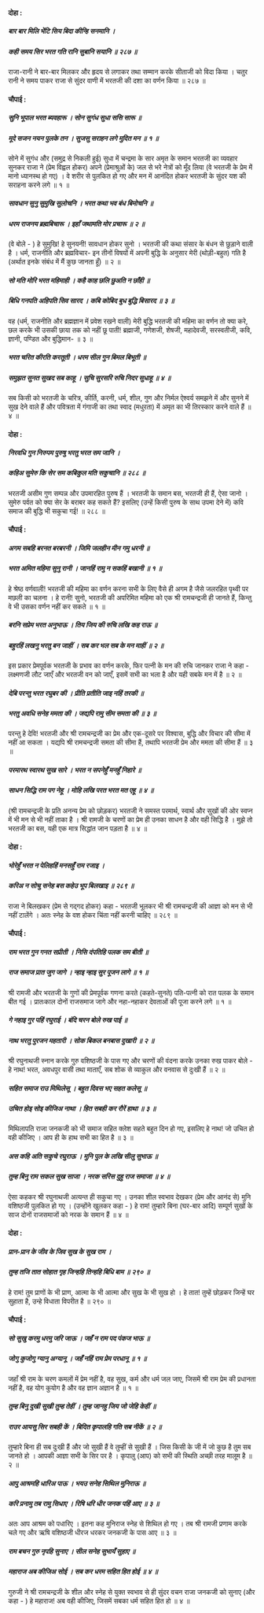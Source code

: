 #### दोहा :

##### बार बार मिलि भेंटि सिय बिदा कीन्हि सनमानि ।
##### कही समय सिर भरत गति रानि सुबानि सयानि ॥ २८७ ॥

राजा-रानी ने बार-बार मिलकर और हृदय से लगाकर तथा सम्मान करके सीताजी को विदा किया । चतुर रानी ने समय पाकर राजा से सुंदर वाणी में भरतजी की दशा का वर्णन किया ॥ २८७ ॥

#### चौपाई :

##### सुनि भूपाल भरत ब्यवहारू । सोन सुगंध सुधा ससि सारू ॥
##### मूदे सजन नयन पुलके तन । सुजसु सराहन लगे मुदित मन ॥ १ ॥

सोने में सुगंध और (समुद्र से निकली हुई) सुधा में चन्द्रमा के सार अमृत के समान भरतजी का व्यवहार सुनकर राजा ने (प्रेम विह्वल होकर) अपने (प्रेमाश्रुओं के) जल से भरे नेत्रों को मूँद लिया (वे भरतजी के प्रेम में मानो ध्यानस्थ हो गए) । वे शरीर से पुलकित हो गए और मन में आनंदित होकर भरतजी के सुंदर यश की सराहना करने लगे ॥ १ ॥

##### सावधान सुनु सुमुखि सुलोचनि । भरत कथा भव बंध बिमोचनि ॥
##### धरम राजनय ब्रह्मबिचारू । इहाँ जथामति मोर प्रचारू ॥ २ ॥

(वे बोले - ) हे सुमुखि! हे सुनयनी! सावधान होकर सुनो । भरतजी की कथा संसार के बंधन से छुड़ाने वाली है । धर्म, राजनीति और ब्रह्मविचार- इन तीनों विषयों में अपनी बुद्धि के अनुसार मेरी (थोड़ी-बहुत) गति है (अर्थात इनके संबंध में मैं कुछ जानता हूँ) ॥ २ ॥

##### सो मति मोरि भरत महिमाही । कहै काह छलि छुअति न छाँही ॥
##### बिधि गनपति अहिपति सिव सारद । कबि कोबिद बुध बुद्धि बिसारद ॥ ३ ॥

वह (धर्म, राजनीति और ब्रह्मज्ञान में प्रवेश रखने वाली) मेरी बुद्धि भरतजी की महिमा का वर्णन तो क्या करे, छल करके भी उसकी छाया तक को नहीं छू पाती! ब्रह्माजी, गणेशजी, शेषजी, महादेवजी, सरस्वतीजी, कवि, ज्ञानी, पण्डित और बुद्धिमान- ॥ ३ ॥

##### भरत चरित कीरति करतूती । धरम सील गुन बिमल बिभूती ॥
##### समुझत सुनत सुखद सब काहू । सुचि सुरसरि रुचि निदर सुधाहू ॥ ४ ॥

सब किसी को भरतजी के चरित्र, कीर्ति, करनी, धर्म, शील, गुण और निर्मल ऐश्वर्य समझने में और सुनने में सुख देने वाले हैं और पवित्रता में गंगाजी का तथा स्वाद (मधुरता) में अमृत का भी तिरस्कार करने वाले हैं ॥ ४ ॥

#### दोहा :

##### निरवधि गुन निरुपम पुरुषु भरतु भरत सम जानि ।
##### कहिअ सुमेरु कि सेर सम कबिकुल मति सकुचानि ॥ २८८ ॥

भरतजी असीम गुण सम्पन्न और उपमारहित पुरुष हैं । भरतजी के समान बस, भरतजी ही हैं, ऐसा जानो । सुमेरु पर्वत को क्या सेर के बराबर कह सकते हैं? इसलिए (उन्हें किसी पुरुष के साथ उपमा देने में) कवि समाज की बुद्धि भी सकुचा गई! ॥ २८८ ॥

#### चौपाई :

##### अगम सबहि बरनत बरबरनी । जिमि जलहीन मीन गमु धरनी ॥
##### भरत अमित महिमा सुनु रानी । जानहिं रामु न सकहिं बखानी ॥ १ ॥

हे श्रेष्ठ वर्णवाली! भरतजी की महिमा का वर्णन करना सभी के लिए वैसे ही अगम है जैसे जलरहित पृथ्वी पर मछली का चलना । हे रानी! सुनो, भरतजी की अपरिमित महिमा को एक श्री रामचन्द्रजी ही जानते हैं, किन्तु वे भी उसका वर्णन नहीं कर सकते ॥ १ ॥

##### बरनि सप्रेम भरत अनुभाऊ । तिय जिय की रुचि लखि कह राऊ ॥
##### बहुरहिं लखनु भरतु बन जाहीं । सब कर भल सब के मन माहीं ॥ २ ॥

इस प्रकार प्रेमपूर्वक भरतजी के प्रभाव का वर्णन करके, फिर पत्नी के मन की रुचि जानकर राजा ने कहा - लक्ष्मणजी लौट जाएँ और भरतजी वन को जाएँ, इसमें सभी का भला है और यही सबके मन में है ॥ २ ॥

##### देबि परन्तु भरत रघुबर की । प्रीति प्रतीति जाइ नहिं तरकी ॥
##### भरतु अवधि सनेह ममता की । जद्यपि रामु सीम समता की ॥ ३ ॥

परन्तु हे देवि! भरतजी और श्री रामचन्द्रजी का प्रेम और एक-दूसरे पर विश्वास, बुद्धि और विचार की सीमा में नहीं आ सकता । यद्यपि श्री रामचन्द्रजी समता की सीमा हैं, तथापि भरतजी प्रेम और ममता की सीमा हैं ॥ ३ ॥

##### परमारथ स्वारथ सुख सारे । भरत न सपनेहुँ मनहुँ निहारे ॥
##### साधन सिद्धि राम पग नेहू । मोहि लखि परत भरत मत एहू ॥ ४ ॥

(श्री रामचन्द्रजी के प्रति अनन्य प्रेम को छोड़कर) भरतजी ने समस्त परमार्थ, स्वार्थ और सुखों की ओर स्वप्न में भी मन से भी नहीं ताका है । श्री रामजी के चरणों का प्रेम ही उनका साधन है और वही सिद्धि है । मुझे तो भरतजी का बस, यही एक मात्र सिद्धांत जान पड़ता है ॥ ४ ॥

#### दोहा :

##### भोरेहुँ भरत न पेलिहहिं मनसहुँ राम रजाइ ।
##### करिअ न सोचु सनेह बस कहेउ भूप बिलखाइ ॥ २८९ ॥

राजा ने बिलखकर (प्रेम से गद्गद होकर) कहा - भरतजी भूलकर भी श्री रामचन्द्रजी की आज्ञा को मन से भी नहीं टालेंगे । अतः स्नेह के वश होकर चिंता नहीं करनी चाहिए ॥ २८९ ॥

#### चौपाई :

##### राम भरत गुन गनत सप्रीती । निसि दंपतिहि पलक सम बीती ॥
##### राज समाज प्रात जुग जागे । न्हाइ न्हाइ सुर पूजन लागे ॥ १ ॥

श्री रामजी और भरतजी के गुणों की प्रेमपूर्वक गणना करते (कहते-सुनते) पति-पत्नी को रात पलक के समान बीत गई । प्रातःकाल दोनों राजसमाज जागे और नहा-नहाकर देवताओं की पूजा करने लगे ॥ १ ॥

##### गे नहाइ गुर पहिं रघुराई । बंदि चरन बोले रुख पाई ॥
##### नाथ भरतु पुरजन महतारी । सोक बिकल बनबास दुखारी ॥ २ ॥

श्री रघुनाथजी स्नान करके गुरु वशिष्ठजी के पास गए और चरणों की वंदना करके उनका रुख पाकर बोले - हे नाथ! भरत, अवधपुर वासी तथा माताएँ, सब शोक से व्याकुल और वनवास से दुःखी हैं ॥ २ ॥

##### सहित समाज राउ मिथिलेसू । बहुत दिवस भए सहत कलेसू ॥
##### उचित होइ सोइ कीजिअ नाथा । हित सबही कर रौरें हाथा ॥ ३ ॥

मिथिलापति राजा जनकजी को भी समाज सहित क्लेश सहते बहुत दिन हो गए, इसलिए हे नाथ! जो उचित हो वही कीजिए । आप ही के हाथ सभी का हित है ॥ ३ ॥

##### अस कहि अति सकुचे रघुराऊ । मुनि पुल के लखि सीलु सुभाऊ ॥
##### तुम्ह बिनु राम सकल सुख साजा । नरक सरिस दुहु राज समाजा ॥ ४ ॥

ऐसा कहकर श्री रघुनाथजी अत्यन्त ही सकुचा गए । उनका शील स्वभाव देखकर (प्रेम और आनंद से) मुनि वशिष्ठजी पुलकित हो गए । (उन्होंने खुलकर कहा - ) हे राम! तुम्हारे बिना (घर-बार आदि) सम्पूर्ण सुखों के साज दोनों राजसमाजों को नरक के समान हैं ॥ ४ ॥

#### दोहा :

##### प्रान-प्रान के जीव के जिव सुख के सुख राम ।
##### तुम्ह तजि तात सोहात गृह जिन्हहि तिन्हहि बिधि बाम ॥ २९० ॥

हे राम! तुम प्राणों के भी प्राण, आत्मा के भी आत्मा और सुख के भी सुख हो । हे तात! तुम्हें छोड़कर जिन्हें घर सुहाता है, उन्हे विधाता विपरीत है ॥ २९० ॥

#### चौपाई :

##### सो सुखु करमु धरमु जरि जाऊ । जहँ न राम पद पंकज भाऊ ॥
##### जोगु कुजोगु ग्यानु अग्यानू । जहँ नहिं राम प्रेम परधानू ॥ १ ॥

जहाँ श्री राम के चरण कमलों में प्रेम नहीं है, वह सुख, कर्म और धर्म जल जाए, जिसमें श्री राम प्रेम की प्रधानता नहीं है, वह योग कुयोग है और वह ज्ञान अज्ञान है ॥ १ ॥

##### तुम्ह बिनु दुखी सुखी तुम्ह तेहीं । तुम्ह जानहु जिय जो जेहि केहीं ॥
##### राउर आयसु सिर सबही कें । बिदित कृपालहि गति सब नीकें ॥ २ ॥

तुम्हारे बिना ही सब दुःखी हैं और जो सुखी हैं वे तुम्हीं से सुखी हैं । जिस किसी के जी में जो कुछ है तुम सब जानते हो । आपकी आज्ञा सभी के सिर पर है । कृपालु (आप) को सभी की स्थिति अच्छी तरह मालूम है ॥ २ ॥

##### आपु आश्रमहि धारिअ पाऊ । भयउ सनेह सिथिल मुनिराऊ ॥
##### करि प्रनामु तब रामु सिधाए । रिषि धरि धीर जनक पहिं आए ॥ ३ ॥

अतः आप आश्रम को पधारिए । इतना कह मुनिराज स्नेह से शिथिल हो गए । तब श्री रामजी प्रणाम करके चले गए और ऋषि वशिष्ठजी धीरज धरकर जनकजी के पास आए ॥ ३ ॥

##### राम बचन गुरु नृपहि सुनाए । सील सनेह सुभायँ सुहाए ॥
##### महाराज अब कीजिअ सोई । सब कर धरम सहित हित होई ॥ ४ ॥

गुरुजी ने श्री रामचन्द्रजी के शील और स्नेह से युक्त स्वभाव से ही सुंदर वचन राजा जनकजी को सुनाए (और कहा - ) हे महाराज! अब वही कीजिए, जिसमें सबका धर्म सहित हित हो ॥ ४ ॥